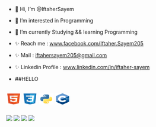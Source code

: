 - 👋 Hi, I’m @IftaherSayem
- 👀 I’m interested in Programming
- 🌱 I’m currently Studying && learning Programming
- ✨ Reach me : www.facebook.com/Iftaher.Sayem205
- ✨ Mail : iftahersayem205@gmail.com
- ✨ Linkedin Profile : www.linkedin.com/in/iftaher-sayem

- ##HELLO

<div style="display: inline_block"><br>
  <img align="center" alt="Rafa-HTML" height="30" width="40" src="https://raw.githubusercontent.com/devicons/devicon/master/icons/html5/html5-original.svg">
  <img align="center" alt="Rafa-CSS" height="30" width="40" src="https://raw.githubusercontent.com/devicons/devicon/master/icons/css3/css3-original.svg">
  <img align="center" alt="Rafa-Python" height="30" width="40" src="https://raw.githubusercontent.com/devicons/devicon/master/icons/python/python-original.svg">
  <img align="center" alt="Rafa-Csharp" height="30" width="40" src="https://raw.githubusercontent.com/devicons/devicon/master/icons/cplusplus/cplusplus-original.svg">
</div>
  
  ##
 
<div> 
  <a href="https://facebook.com/Iftaher.Sayem205" target="_blank"><img src="https://img.shields.io/badge/-Facebook-%23E4405F?style=for-the-badge&logo=facebook&logoColor=white" target="_blank"></a>
  <a href = "mailto:iftahersayem205@gmail.com"><img src="https://img.shields.io/badge/-Gmail-%23333?style=for-the-badge&logo=gmail&logoColor=white" target="_blank"></a>
  <a href="https://www.linkedin.com/in/iftaher-sayem" target="_blank"><img src="https://img.shields.io/badge/-LinkedIn-%230077B5?style=for-the-badge&logo=linkedin&logoColor=white" target="_blank"></a> 
  <a href="https://x.com/IftaherSayem?t=sqkUXr1CJtpAo_LIwMF3Kw&s=09" target="_blank"><img src="https://img.shields.io/badge/-Twitter-%230077B5?style=for-the-badge&logo=Twitter&logoColor=white" target="_blank"></a> 
</div>

<!---
IftaherSayem/IftaherSayem is a ✨ special ✨ repository because its `README.md` (this file) appears on your GitHub profile.
You can click the Preview link to take a look at your changes.
--->
